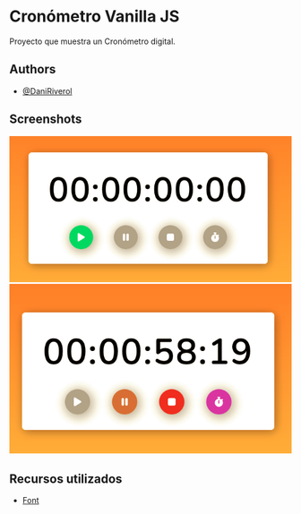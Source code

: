 
# Cronómetro Vanilla JS

Proyecto que muestra un Cronómetro digital.


## Authors

- [@DaniRiverol](https://www.github.com/DaniRiverol)


## Screenshots

![App Screenshot](https://github.com/DaniRiverol/cron-metro-digital/blob/cde13c3b050ca51de8059a5dbc6db15eb2e11062/view2.png)
![App Screenshot](https://github.com/DaniRiverol/cron-metro-digital/blob/cde13c3b050ca51de8059a5dbc6db15eb2e11062/view1.png)


## Recursos utilizados

 
 - [Font](https://fonts.googleapis.com/css2?family=Nunito:wght@600&display=swap)

